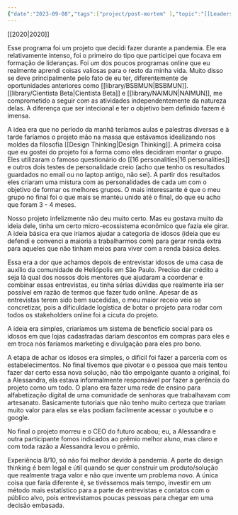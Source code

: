 ```yaml
---
{"date":"2023-09-08","tags":["project/post-mortem" ],"topic":"[[Leadership]]","publish":true,"PassFrontmatter":true}
---
```


[[2020\|2020]]

Esse programa foi um projeto que decidi fazer durante a pandemia. Ele era relativamente intenso, foi o primeiro do tipo que participei que focava em formação de lideranças. Foi um dos poucos programas online que eu realmente aprendi coisas valiosas para o resto da minha vida. Muito disso se deve principalmente pelo fato de eu ter, diferentemente de oportunidades anteriores como [[library/BSBMUN\|BSBMUN]]. [[library/Cientista Beta\|Cientista Beta]] e [[library/NAIMUN\|NAIMUN]], me comprometido a seguir com as atividades independentemente da natureza delas. A diferença que ser intecional e ter o objetivo bem definido fazem é imensa. 

A idea era que no período da manhã teríamos aulas e palestras diversas e à tarde faríamos o projeto mão na massa que estávamos idealizando nos moldes da filosofia [[Design Thinking\|Design Thinking]]. A primeira coisa que eu gostei do projeto foi a forma como eles decidiram montar o grupo. Eles utilizaram o famoso questionário do [[16 personalities\|16 personalities]] e outros dois testes de personalidade creio (acho que tenho os resultados guardados no email ou no laptop antigo, não sei). A partir dos resultados eles criaram uma mistura com as personalidades de cada um com o objetivo de formar os melhores grupos. O mais interessante é que o meu grupo no final foi o que mais se mantéu unido até o final, do que eu acho que foram 3 - 4 meses. 

Nosso projeto infelizmente não deu muito certo. Mas eu gostava muito da ideia dele, tinha um certo micro-ecossistema econômico que fazia ele girar. A ideia básica era que iríamos ajudar a categoria de idosos (ideia que eu defendi e convenci a maioria a trabalharmos com) para gerar renda extra para aqueles que não tinham meios para viver com a renda básica deles. 

Essa era a dor que achamos depois de entrevistar idosos de uma casa de auxílio da comunidade de Heliópolis em São Paulo. Preciso dar crédito a seja lá qual dos nossos dois mentores que ajudaram a coordenar e combinar essas entrevistas, eu tinha sérias dúvidas que realmente iria ser possível em razão de termos que fazer tudo online. Apesar de as entrevistas terem sido bem sucedidas, o meu maior receio veio se concretizar, pois a dificuldade logística de botar o projeto para rodar com todos os stakeholders online foi a cicuta do projeto. 

A ideia era simples, criaríamos um sistema de benefício social para os idosos em que lojas cadastradas dariam descontos em compras para eles e em troca nós faríamos marketing e divulgação para eles pro bono. 

A etapa de achar os idosos era simples, o difícil foi fazer a parceria com os estabelecimentos. No final tivemos que pivotar e o pessoa que mais tentou fazer dar certo essa nova solução, não tão empolgante quanto a original, foi a Alessandra, ela estava informalmente responsável por fazer a gerência do projeto como um todo. O plano era fazer uma rede de ensino para alfabetização digital de uma comunidade de senhoras que trabalhavam com artesanato. Basicamente tutoriais que não tenho muito certeza que trariam muito valor para elas se elas podiam facilmente acessar o youtube e o google.

No final o projeto morreu e o CEO do futuro acabou; eu, a Alessandra e outra participante fomos indicados ao prêmio melhor aluno, mas claro e com toda razão a Alessandra levou o prêmio. 

Experiência 8/10, só não foi melhor devido à pandemia. A parte do design thinking é bem legal e útil quando se quer construir um produto/solução que realmente traga valor e não que invente um problema novo. A única coisa que faria diferente é, se tivéssemos mais tempo, investir em um método mais estatístico para a parte de entrevistas e contatos com o público alvo, pois entrevistamos poucas pessoas para chegar em uma decisão embasada. 